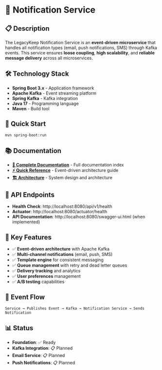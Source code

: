 # 📧 Notification Service

## 📋 Description
The LegacyKeep Notification Service is an **event-driven microservice** that handles all notification types (email, push notifications, SMS) through Kafka events. This service ensures **loose coupling**, **high scalability**, and **reliable message delivery** across all microservices.

## 🛠️ Technology Stack
- **Spring Boot 3.x** - Application framework
- **Apache Kafka** - Event streaming platform
- **Spring Kafka** - Kafka integration
- **Java 17** - Programming language
- **Maven** - Build tool

## 🚀 Quick Start
```bash
mvn spring-boot:run
```

## 📚 Documentation
- **[📖 Complete Documentation](./docs/README.md)** - Full documentation index
- **[⚡ Quick Reference](./docs/EVENT_DRIVEN_QUICK_REFERENCE.md)** - Event-driven architecture guide
- **[🏗️ Architecture](./docs/NOTIFICATION_SERVICE_ARCHITECTURE.md)** - System design and architecture

## 🔗 API Endpoints
- **Health Check**: http://localhost:8080/api/v1/health
- **Actuator**: http://localhost:8080/actuator/health
- **API Documentation**: http://localhost:8080/swagger-ui.html (when implemented)

## 🎯 Key Features
- ✅ **Event-driven architecture** with Apache Kafka
- ✅ **Multi-channel notifications** (email, push, SMS)
- ✅ **Template engine** for consistent messaging
- ✅ **Queue management** with retry and dead letter queues
- ✅ **Delivery tracking** and analytics
- ✅ **User preferences** management
- ✅ **A/B testing** capabilities

## 🔄 Event Flow
```
Service → Publishes Event → Kafka → Notification Service → Sends Notification
```

## 📊 Status
- **Foundation**: ✅ Ready
- **Kafka Integration**: 📋 Planned
- **Email Service**: 📋 Planned
- **Push Notifications**: 📋 Planned
